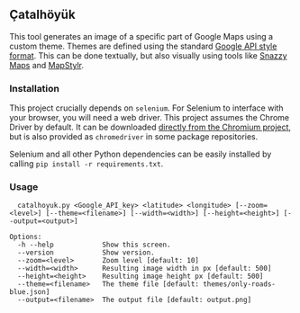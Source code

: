 ## Çatalhöyük

This tool generates an image of a specific part of Google Maps using a custom theme. Themes are defined using the standard [Google API style format](https://developers.google.com/maps/documentation/javascript/style-reference). This can be done textually, but also visually using tools like [Snazzy Maps](https://snazzymaps.com/editor) and [MapStylr](http://www.mapstylr.com).

### Installation

This project crucially depends on `selenium`. For Selenium to interface with your browser, you will need a web driver. This project assumes the Chrome Driver by default. It can be downloaded [directly from the Chromium project](https://sites.google.com/a/chromium.org/chromedriver/downloads), but is also provided as `chromedriver` in some package repositories.

Selenium and all other Python dependencies can be easily installed by calling `pip install -r requirements.txt`.

### Usage
```
  catalhoyuk.py <Google_API_key> <latitude> <longitude> [--zoom=<level>] [--theme=<filename>] [--width=<width>] [--height=<height>] [--output=<output>]

Options:
  -h --help            Show this screen.
  --version            Show version.
  --zoom=<level>       Zoom level [default: 10]
  --width=<width>      Resulting image width in px [default: 500]
  --height=<height>    Resulting image height px [default: 500]
  --theme=<filename>   The theme file [default: themes/only-roads-blue.json]
  --output=<filename>  The output file [default: output.png]
```